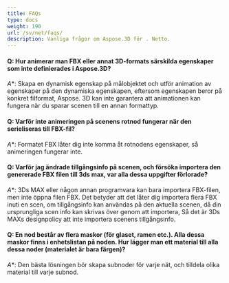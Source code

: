 ```yaml
---
title: FAQs
type: docs
weight: 190
url: /sv/net/faqs/
description: Vanliga frågor om Aspose.3D för . Netto.
---
```

####  **Q: Hur animerar man FBX eller annat 3D-formats särskilda egenskaper som inte definierades i Aspose.3D?**
*A**: Skapa en dynamisk egenskap på målobjektet och utför animation av egenskaper på den dynamiska egenskapen, eftersom egenskapen beror på konkret filformat, Aspose. 3D kan inte garantera att animationen kan fungera när du sparar scenen till en annan formattyp.
####  **Q: Varför inte animeringen på scenens rotnod fungerar när den serieliseras till FBX-fil?**
*A**: Formatet FBX låter dig inte komma åt rotnodens egenskaper, så animeringen fungerar inte.
####  **Q: Varför jag ändrade tillgångsinfo på scenen, och försöka importera den genererade FBX filen till 3ds max, var alla dessa uppgifter förlorade?**
*A**: 3Ds MAX eller någon annan programvara kan bara importera FBX-filen, men inte öppna filen FBX. Det betyder att det låter dig importera flera FBX inuti en scen, om tillgångsinfo kan användas på den aktuella scenen, då din ursprungliga scen info kan skrivas över genom att importera, Så det är 3Ds MAXs designpolicy att inte importera scenens tillgångsinfo.


####  **Q: En nod består av flera maskor (för glaset, ramen etc.). Alla dessa maskor finns i enhetslistan på noden. Hur lägger man ett material till alla dessa noder (materialet är bara färgen)?**
*A**: Den bästa lösningen bör skapa subnoder för varje nät, och tilldela olika material till varje subnod.